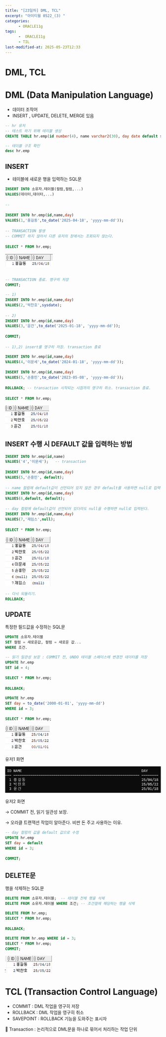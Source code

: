 ```yaml
---
title: "[23일차] DML, TCL"
excerpt: "아이티윌 0522_(3) "
categories:
      - ORACLE11g
tags:
      -  ORACLE11g
      - TIL
last-modified-at: 2025-05-23T12:33
---
```


# DML, TCL

# DML (Data Manipulation Language)

- 데이터 조작어
- INSERT , UPDATE, DELETE, MERGE 있음

```sql
-- hr 유저
-- 테스트 하기 위해 테이블 생성
CREATE TABLE hr.emp(id number(4), name varchar2(30), day date default sysdate) TABLESPACE users;
```

```sql
-- 테이블 구조 확인
desc hr.emp
```

## INSERT

- 테이블에 새로운 행을 입력하는 SQL문

```sql
INSERT INTO 소유자.테이블(컬럼,컬럼,...)
VALUES(데이터,데이터,...)

--

INSERT INTO hr.emp(id,name,day)
VALUES(1,'홍길동',to_date('2025-04-18', 'yyyy-mm-dd'));

-- TRANSACTION 발생
-- COMMIT 하지 않아서 다른 유저의 창에서는 조회되지 않는다.

SELECT * FROM hr.emp;
```

![image.png](/assets/20250522/16.png)

```sql

-- TRANSACTION 종료. 영구히 저장
COMMIT;
```

```sql
-- 1)
INSERT INTO hr.emp(id,name,day)
VALUES(2,'박찬호',sysdate);

-- 2)
INSERT INTO hr.emp(id,name,day)
VALUES(3,'윤건',to_date('2025-01-18', 'yyyy-mm-dd'));

COMMIT;

-- 1),2) insert를 영구히 저장. transaction 종료
```

```sql
INSERT INTO hr.emp(id,name,day)
VALUES(4,'이문세',to_date('2024-01-18', 'yyyy-mm-dd'));

INSERT INTO hr.emp(id,name,day)
VALUES(5,'손흥민',to_date('2023-05-08', 'yyyy-mm-dd'));

ROLLBACK; -- transaction 시작되는 시점까지 영구히 취소. transaction 종료.

SELECT * FROM hr.emp;
```

![image.png](/assets/20250522/17.png)

## INSERT 수행 시 DEFAULT 값을 입력하는 방법

```sql
INSERT INTO hr.emp(id,name)
VALUES('4','이문세');   -- transaction

INSERT INTO hr.emp(id,name,day)
VALUES(5,'손흥민', default);

-- name 컬럼에 default값이 선언되어 있지 않은 경우 default를 사용하면 null로 입력된다.
INSERT INTO hr.emp(id,name,day)
VALUES(6,default, default);

-- day 컬럼에 default값이 선언되어 있더라도 null을 수행하면 null로 입력된다.
INSERT INTO hr.emp(id,name,day)
VALUES(7,'제임스',null);

SELECT * FROM hr.emp;
```

![image.png](/assets/20250522/18.png)

```sql
-- 다시 되돌리기.
ROLLBACK;
```

## UPDATE

특정한 필드값을 수정하는 SQL문

```sql
UPDATE 소유자.테이블
SET 컬럼 = 새로운값, 컬럼 = 새로운 값...
WHERE 조건.
```

```sql
-- 읽기 일관성 보장 : COMMIT 전, UNDO 테이블 스페이스에 변경전 데이터를 저장
UPDATE hr.emp
SET id = 4;

SELECT * FROM hr.emp;

ROLLBACK;
```

```sql
UPDATE hr.emp
SET day = to_date('2000-01-01', 'yyyy-mm-dd')
WHERE id = 3;

SELECT * FROM hr.emp;
```

![image.png](/assets/20250522/19.png)

유저1 화면

![image.png](/assets/20250522/20.png)

유저2 화면

→ COMMIT 전, 읽기 일관성 보장. 

→ 오라클 트랜잭션 작업이 알아준다. 비싼 돈 주고 사용하는 이유.

```sql
-- day 컬럼의 값을 default 값으로 수정
UPDATE hr.emp
SET day = default
WHERE id = 3;

COMMIT;
```

## DELETE문

행을 삭제하는 SQL문

```sql
DELETE FROM 소유자.테이블;  -- 테이블 전체 행을 삭제
DELETE FROM 소유자.테이블 WHERE 조건; -- 조건절에 해당하는 행을 삭제
```

```sql
DELETE FROM hr.emp;
SELECT * FROM hr.emp;

ROLLBACK;
```

```sql
DELETE FROM hr.emp WHERE id = 3;
SELECT * FROM hr.emp;
COMMIT;
```

![image.png](/assets/20250522/21.png)

# TCL (Transaction Control Language)

- COMMIT : DML 작업을 영구히 저장
- ROLLBACK : DML 작업을 영구히 취소
- SAVEPOINT : ROLLBACK 기능을 도와주는 표시자

📍 Transaction : 논리적으로 DML문을 하나로 묶어서 처리하는 작업 단위